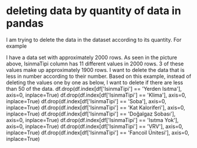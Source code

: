 
# deleting data by quantity of data in pandas

I am trying to delete the data in the dataset according to its quantity. For example

I have a data set with approximately 2000 rows. As seen in the picture above, IsinmaTipi column has 11 different values ​​in 2000 rows. 3 of these values ​​make up approximately 1900 rows. I want to delete the data that is less in number according to their number.
Based on this example, instead of deleting the values ​​one by one as below, I want to delete if there are less than 50 of the data.
df.drop(df.index[df['IsinmaTipi'] == 'Yerden Isıtma'], axis=0, inplace=True)
df.drop(df.index[df['IsinmaTipi'] == 'Klima'], axis=0, inplace=True)
df.drop(df.index[df['IsinmaTipi'] == 'Soba'], axis=0, inplace=True)
df.drop(df.index[df['IsinmaTipi'] == 'Kat Kaloriferi'], axis=0, inplace=True)
df.drop(df.index[df['IsinmaTipi'] == 'Doğalgaz Sobası'], axis=0, inplace=True)
df.drop(df.index[df['IsinmaTipi'] == 'Isıtma Yok'], axis=0, inplace=True)
df.drop(df.index[df['IsinmaTipi'] == 'VRV'], axis=0, inplace=True)
df.drop(df.index[df['IsinmaTipi'] == 'Fancoil Ünitesi'], axis=0, inplace=True)


        